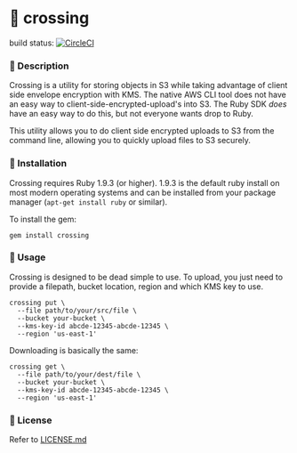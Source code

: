 # :children_crossing: crossing

build status: [![CircleCI](https://circleci.com/gh/stelligent/crossing.svg?style=svg)](https://circleci.com/gh/stelligent/crossing)

### :children_crossing: Description
Crossing is a utility for storing objects in S3 while taking advantage of client side envelope encryption with KMS.  The native AWS CLI tool does not have an easy way to client-side-encrypted-upload's into S3.  The Ruby SDK _does_ have an easy way to do this, but not everyone wants drop to Ruby.  

This utility allows you to do client side encrypted uploads to S3 from the command line, allowing you to quickly upload files to S3 securely. 

### :children_crossing: Installation

Crossing requires Ruby 1.9.3 (or higher). 1.9.3 is the default ruby install on most modern operating systems and can be installed from your package manager (`apt-get install ruby` or similar).

To install the gem:

    gem install crossing

### :children_crossing: Usage
Crossing is designed to be dead simple to use. To upload, you just need to provide a filepath, bucket location, region and which KMS key to use.

    crossing put \
      --file path/to/your/src/file \
      --bucket your-bucket \
      --kms-key-id abcde-12345-abcde-12345 \
      --region 'us-east-1'

Downloading is basically the same:

    crossing get \
      --file path/to/your/dest/file \
      --bucket your-bucket \
      --kms-key-id abcde-12345-abcde-12345 \
      --region 'us-east-1'

### :children_crossing: License

Refer to [LICENSE.md](LICENSE.md)
